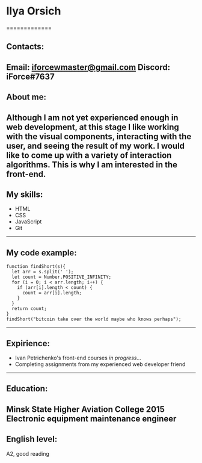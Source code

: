 # Ilya Orsich
=============
## Contacts:
Email: iforcewmaster@gmail.com
Discord: iForce#7637
---------
## About me:
Although I am not yet experienced enough in web development, at this stage I like working with the visual components, interacting with the user, and seeing the result of my work. I would like to come up with a variety of interaction algorithms. This is why I am interested in the front-end.
---------
## My skills:
* HTML
* CSS
* JavaScript
* Git
---------
## My code example:
```
function findShort(s){
  let arr = s.split(' ');
  let count = Number.POSITIVE_INFINITY;
  for (i = 0; i < arr.length; i++) {
    if (arr[i].length < count) {
      count = arr[i].length;
    }
  }
  return count;
}
findShort("bitcoin take over the world maybe who knows perhaps");
```
---------
## Expirience:
* Ivan Petrichenko's front-end courses _in progress..._
* Completing assignments from my experienced web developer friend
---------
## Education:
**Minsk State Higher Aviation College** 2015
Electronic equipment maintenance engineer
---------
## English level:
A2, good reading